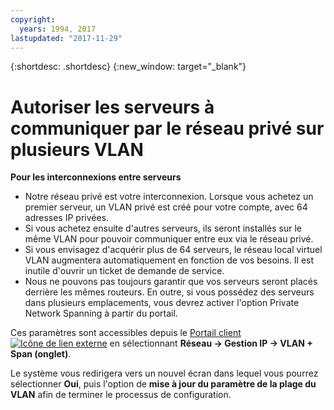 ```yaml
---
copyright:
  years: 1994, 2017
lastupdated: "2017-11-29"
---
```

{:shortdesc: .shortdesc}
{:new_window: target="_blank"}

# Autoriser les serveurs à communiquer par le réseau privé sur plusieurs VLAN

**Pour les interconnexions entre serveurs**

 * Notre réseau privé est votre interconnexion. Lorsque vous achetez un premier serveur, un VLAN privé est créé pour votre compte, avec 64 adresses IP privées.
 * Si vous achetez ensuite d'autres serveurs, ils seront installés sur le même VLAN pour pouvoir communiquer entre eux via le réseau privé.
 * Si vous envisagez d'acquérir plus de 64 serveurs, le réseau local virtuel VLAN augmentera automatiquement en fonction de vos besoins. Il est inutile d'ouvrir un ticket de demande de service.
 * Nous ne pouvons pas toujours garantir que vos serveurs seront placés derrière les mêmes routeurs. En outre, si vous possédez des serveurs dans plusieurs emplacements, vous devrez activer l'option Private Network Spanning à partir du portail.

Ces paramètres sont accessibles depuis le [Portail client ![Icône de lien externe](../../icons/launch-glyph.svg "Icône de lien externe")](https://control.softlayer.com/) en sélectionnant **Réseau -> Gestion IP -> VLAN + Span (onglet)**.

Le système vous redirigera vers un nouvel écran dans lequel vous pourrez sélectionner **Oui**, puis l'option de **mise à jour du paramètre de la plage du VLAN** afin de terminer le processus de configuration.
